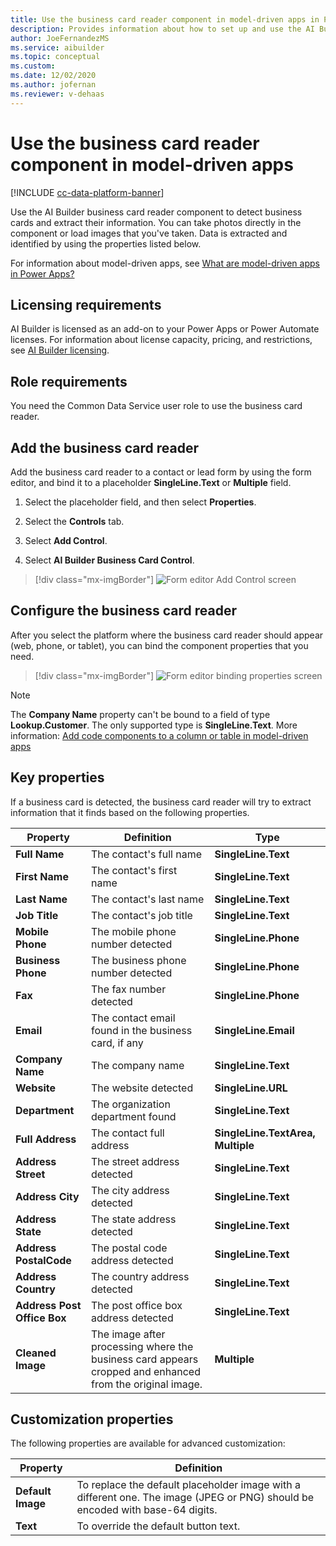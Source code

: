 ```yaml
---
title: Use the business card reader component in model-driven apps in Power Apps - AI Builder | Microsoft Docs
description: Provides information about how to set up and use the AI Builder business card reader in model-driven apps 
author: JoeFernandezMS
ms.service: aibuilder
ms.topic: conceptual
ms.custom: 
ms.date: 12/02/2020
ms.author: jofernan
ms.reviewer: v-dehaas
---
```


# Use the business card reader component in model-driven apps

[!INCLUDE [cc-data-platform-banner](includes/cc-data-platform-banner.md)]

Use the AI Builder business card reader component to detect business cards and extract their information. You can take photos directly in the component or load images that you've taken. Data is extracted and identified by using the properties listed below.

For information about model-driven apps, see [What are model-driven apps in Power Apps?](/powerapps/maker/model-driven-apps/model-driven-app-overview)

## Licensing requirements

AI Builder is licensed as an add-on to your Power Apps or Power Automate licenses. For information about license capacity, pricing, and restrictions, see [AI Builder licensing](/ai-builder/administer-licensing).

## Role requirements

You need the Common Data Service user role to use the business card reader.

## Add the business card reader

Add the business card reader to a contact or lead form by using the form editor, and bind it to a placeholder **SingleLine.Text** or **Multiple** field.

1. Select the placeholder field, and then select **Properties**.

2. Select the **Controls** tab.

3. Select **Add Control**.

4. Select **AI Builder Business Card Control**.

> [!div class="mx-imgBorder"]
> ![Form editor Add Control screen](media/form-editor-add-control.png "Form editor Add Control screen")

## Configure the business card reader

After you select the platform where the business card reader should appear (web, phone, or tablet), you can bind the component properties that you need.

> [!div class="mx-imgBorder"]
> ![Form editor binding properties screen](media/form-editor-binding-properties.png "Form editor binding properties screen")

> [!NOTE]
> The **Company Name** property can't be bound to a field of type **Lookup.Customer**. The only supported type is **SingleLine.Text**. More information: [Add code components to a column or table in model-driven apps](/powerapps/developer/component-framework/add-custom-controls-to-a-field-or-entity)

## Key properties

If a business card is detected, the business card reader will try to extract information that it finds based on the following properties.

|Property |Definition  |Type  |
|---------|---------|---------|
 |**Full Name**| The contact's full name| **SingleLine.Text**|
 |**First Name**| The contact's first name|**SingleLine.Text**|
 |**Last Name**| The contact's last name|**SingleLine.Text**|
 |**Job Title**| The contact's job title|**SingleLine.Text**|
 |**Mobile Phone**| The mobile phone number detected| **SingleLine.Phone**|
 |**Business Phone**| The business phone number detected| **SingleLine.Phone**|
 |**Fax**| The fax number detected| **SingleLine.Phone**|
 |**Email**| The contact email found in the business card, if any |**SingleLine.Email**|
 |**Company Name**| The company name|**SingleLine.Text**|
 |**Website**| The website detected| **SingleLine.URL**|
 |**Department**| The organization department found|**SingleLine.Text**|
 |**Full Address**| The contact full address|**SingleLine.TextArea, Multiple**|
 |**Address Street**| The street address detected|**SingleLine.Text**|
 |**Address City**| The city address detected|**SingleLine.Text**|
 |**Address State**| The state address detected|**SingleLine.Text**|
 |**Address PostalCode**| The postal code address detected|**SingleLine.Text**|
 |**Address Country**| The country address detected|**SingleLine.Text**|
 |**Address Post Office Box**| The post office box address detected|**SingleLine.Text**|
 |**Cleaned Image**| The image after processing where the business card appears cropped and enhanced from the original image.|**Multiple**|


## Customization properties

The following properties are available for advanced customization:

|Property |Definition  |
|---------|---------|
 |**Default Image**| To replace the default placeholder image with a different one. The image (JPEG or PNG) should be encoded with base-64 digits.
 |**Text**| To override the default button text.
